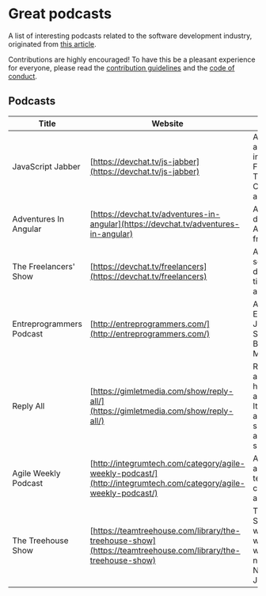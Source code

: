 # Great podcasts

A list of interesting podcasts related to the software development industry, originated from [this
article](https://codesi.nz/my-favorite-podcasts://codesi.nz/my-favorite-podcasts/).  

Contributions are highly encouraged! To have this be a pleasant experience for everyone, please read the [contribution guidelines](CONTRIBUTING.md) and the [code of conduct](CODE_OF_CONDUCT.md).

## Podcasts

Title | Website | Description | Tags
------------ | ------- | ------- | -------
JavaScript Jabber | [https://devchat.tv/js-jabber](https://devchat.tv/js-jabber) | A weekly podcast about JavaScript, including Node.js, Front-End Technologies, Careers, Teams and more. | javascript, libraries, frameworks, development
Adventures In Angular | [https://devchat.tv/adventures-in-angular](https://devchat.tv/adventures-in-angular) | A weekly show dedicated to the AngularJS framework. | angularjs, google, frameworks
The Freelancers' Show | [https://devchat.tv/freelancers](https://devchat.tv/freelancers) | A podcast about self-employed developers. Lots of tips and useful advice. | freelancing, self-employment, clients
Entreprogrammers Podcast | [http://entreprogrammers.com/](http://entreprogrammers.com/) | All about the Entreprogrammers! Josh Earl, John Sonmez, Derick Bailey, and Charles Max Wood! | freelancing, entrepreneurship
Reply All | [https://gimletmedia.com/show/reply-all/](https://gimletmedia.com/show/reply-all/) | Reply All is a show about the internet, hosted by PJ Vogt and Alex Goldman. It features stories about how people shape the internet, and the internet shapes people. | internet, technology
Agile Weekly Podcast | [http://integrumtech.com/category/agile-weekly-podcast/](http://integrumtech.com/category/agile-weekly-podcast/) | A podcast about agile practices, team communication and much more | agile, development, communication
The Treehouse Show | [https://teamtreehouse.com/library/the-treehouse-show](https://teamtreehouse.com/library/the-treehouse-show) | The Treehouse Show is your weekly dose of web design and web development news, hosted by Nick Pettit and Jason Seifer. | frontend, javascript, html, css
